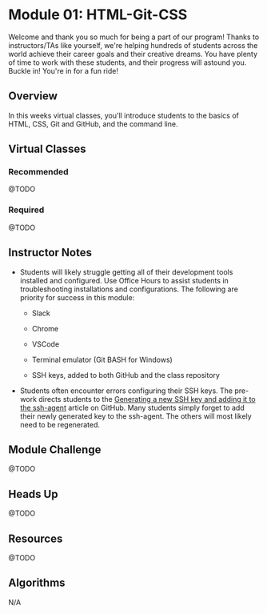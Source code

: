 # Module 01: HTML-Git-CSS

Welcome and thank you so much for being a part of our program! Thanks to instructors/TAs like yourself, we're helping hundreds of students across the world achieve their career goals and their creative dreams. You have plenty of time to work with these students, and their progress will astound you. Buckle in! You're in for a fun ride!

## Overview

In this weeks virtual classes, you'll introduce students to the basics of HTML, CSS, Git and GitHub, and the command line.

## Virtual Classes

### Recommended

@TODO

### Required

@TODO

## Instructor Notes

* Students will likely struggle getting all of their development tools installed and configured. Use Office Hours to assist students in troubleshooting installations and configurations. The following are priority for success in this module:

  * Slack

  * Chrome

  * VSCode

  * Terminal emulator (Git BASH for Windows)

  * SSH keys, added to both GitHub and the class repository

* Students often encounter errors configuring their SSH keys. The pre-work directs students to the [Generating a new SSH key and adding it to the ssh-agent](https://help.github.com/en/github/authenticating-to-github/generating-a-new-ssh-key-and-adding-it-to-the-ssh-agent) article on GitHub. Many students simply forget to add their newly generated key to the ssh-agent. The others will most likely need to be regenerated.

## Module Challenge

@TODO

## Heads Up

@TODO 

## Resources

@TODO 

## Algorithms

N/A